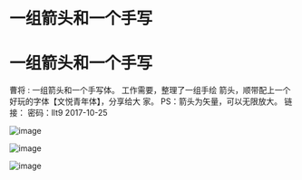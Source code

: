 # 一组箭头和一个手写

# 一组箭头和一个手写

曹将 : 一组箭头和一个手写体。 工作需要，整理了一组手绘 箭头，顺带配上一个好玩的字体【文悦青年体】，分享给大 家。 PS：箭头为矢量，可以无限放大。 链接： 密码：llt9 2017-10-25

![image](img/Image_286.png)

![image](img/Image_287.png)

![image](img/Image_288.png)
